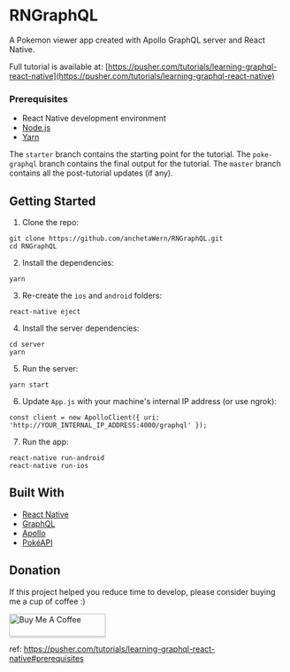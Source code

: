 # RNGraphQL
A Pokemon viewer app created with Apollo GraphQL server and React Native.

Full tutorial is available at: [https://pusher.com/tutorials/learning-graphql-react-native](https://pusher.com/tutorials/learning-graphql-react-native)

### Prerequisites

-   React Native development environment
-   [Node.js](https://nodejs.org/en/)
-   [Yarn](https://yarnpkg.com/en/)

The `starter` branch contains the starting point for the tutorial. The `poke-graphql` branch contains the final output for the tutorial.
The `master` branch contains all the post-tutorial updates (if any).

## Getting Started

1.  Clone the repo:

```
git clone https://github.com/anchetaWern/RNGraphQL.git
cd RNGraphQL
```

2. Install the dependencies:

```
yarn
```

3. Re-create the `ios` and `android` folders:

```
react-native eject
```

4. Install the server dependencies:

```
cd server
yarn
```

5. Run the server:

```
yarn start
```

6. Update `App.js` with your machine's internal IP address (or use ngrok):

```
const client = new ApolloClient({ uri: 'http://YOUR_INTERNAL_IP_ADDRESS:4000/graphql' });
```

7. Run the app:

```
react-native run-android
react-native run-ios
```

## Built With

-   [React Native](http://facebook.github.io/react-native/)
-   [GraphQL](https://graphql.org/)
-   [Apollo](https://www.apollographql.com/)
-   [PokéAPI](https://pokeapi.co/)

## Donation

If this project helped you reduce time to develop, please consider buying me a cup of coffee :)

<a href="https://www.buymeacoffee.com/wernancheta" target="_blank"><img src="https://www.buymeacoffee.com/assets/img/custom_images/orange_img.png" alt="Buy Me A Coffee" style="height: 41px !important;width: 174px !important;box-shadow: 0px 3px 2px 0px rgba(190, 190, 190, 0.5) !important;-webkit-box-shadow: 0px 3px 2px 0px rgba(190, 190, 190, 0.5) !important;" ></a>

ref: https://pusher.com/tutorials/learning-graphql-react-native#prerequisites